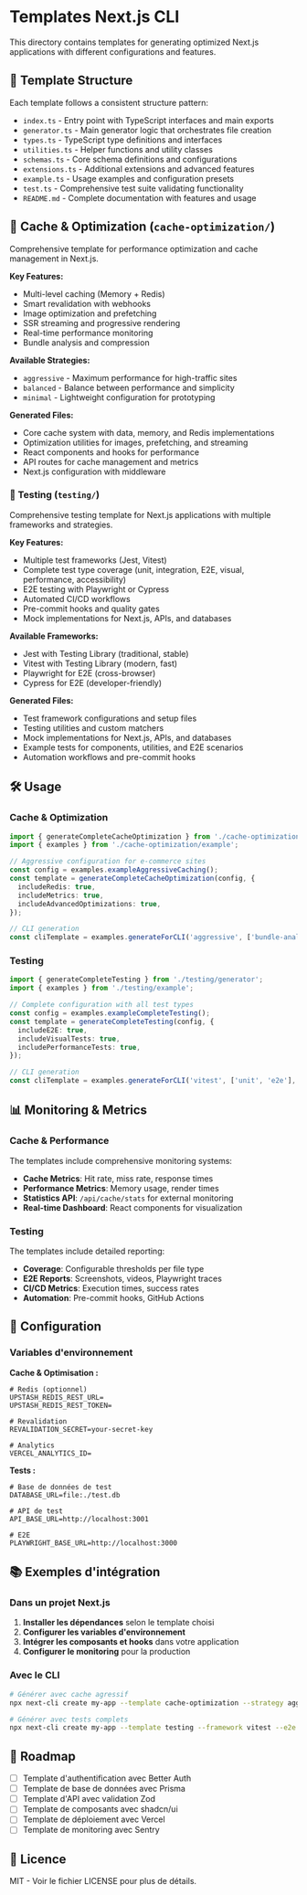 # Templates Next.js CLI

This directory contains templates for generating optimized Next.js applications with different configurations and features.

## 📁 Template Structure

Each template follows a consistent structure pattern:

- `index.ts` - Entry point with TypeScript interfaces and main exports
- `generator.ts` - Main generator logic that orchestrates file creation
- `types.ts` - TypeScript type definitions and interfaces
- `utilities.ts` - Helper functions and utility classes
- `schemas.ts` - Core schema definitions and configurations
- `extensions.ts` - Additional extensions and advanced features
- `example.ts` - Usage examples and configuration presets
- `test.ts` - Comprehensive test suite validating functionality
- `README.md` - Complete documentation with features and usage

## 🚀 Cache & Optimization (`cache-optimization/`)

Comprehensive template for performance optimization and cache management in Next.js.

**Key Features:**
- Multi-level caching (Memory + Redis)
- Smart revalidation with webhooks
- Image optimization and prefetching
- SSR streaming and progressive rendering
- Real-time performance monitoring
- Bundle analysis and compression

**Available Strategies:**
- `aggressive` - Maximum performance for high-traffic sites
- `balanced` - Balance between performance and simplicity
- `minimal` - Lightweight configuration for prototyping

**Generated Files:**
- Core cache system with data, memory, and Redis implementations
- Optimization utilities for images, prefetching, and streaming
- React components and hooks for performance
- API routes for cache management and metrics
- Next.js configuration with middleware

### 🧪 Testing (`testing/`)

Comprehensive testing template for Next.js applications with multiple frameworks and strategies.

**Key Features:**
- Multiple test frameworks (Jest, Vitest)
- Complete test type coverage (unit, integration, E2E, visual, performance, accessibility)
- E2E testing with Playwright or Cypress
- Automated CI/CD workflows
- Pre-commit hooks and quality gates
- Mock implementations for Next.js, APIs, and databases

**Available Frameworks:**
- Jest with Testing Library (traditional, stable)
- Vitest with Testing Library (modern, fast)
- Playwright for E2E (cross-browser)
- Cypress for E2E (developer-friendly)

**Generated Files:**
- Test framework configurations and setup files
- Testing utilities and custom matchers
- Mock implementations for Next.js, APIs, and databases
- Example tests for components, utilities, and E2E scenarios
- Automation workflows and pre-commit hooks

## 🛠 Usage

### Cache & Optimization

```typescript
import { generateCompleteCacheOptimization } from './cache-optimization/generator';
import { examples } from './cache-optimization/example';

// Aggressive configuration for e-commerce sites
const config = examples.exampleAggressiveCaching();
const template = generateCompleteCacheOptimization(config, {
  includeRedis: true,
  includeMetrics: true,
  includeAdvancedOptimizations: true,
});

// CLI generation
const cliTemplate = examples.generateForCLI('aggressive', ['bundle-analyzer'], true);
```

### Testing

```typescript
import { generateCompleteTesting } from './testing/generator';
import { examples } from './testing/example';

// Complete configuration with all test types
const config = examples.exampleCompleteTesting();
const template = generateCompleteTesting(config, {
  includeE2E: true,
  includeVisualTests: true,
  includePerformanceTests: true,
});

// CLI generation
const cliTemplate = examples.generateForCLI('vitest', ['unit', 'e2e'], 'playwright', true);
```

## 📊 Monitoring & Metrics

### Cache & Performance

The templates include comprehensive monitoring systems:

- **Cache Metrics**: Hit rate, miss rate, response times
- **Performance Metrics**: Memory usage, render times
- **Statistics API**: `/api/cache/stats` for external monitoring
- **Real-time Dashboard**: React components for visualization

### Testing

The templates include detailed reporting:

- **Coverage**: Configurable thresholds per file type
- **E2E Reports**: Screenshots, videos, Playwright traces
- **CI/CD Metrics**: Execution times, success rates
- **Automation**: Pre-commit hooks, GitHub Actions

## 🔧 Configuration

### Variables d'environnement

**Cache & Optimisation :**
```env
# Redis (optionnel)
UPSTASH_REDIS_REST_URL=
UPSTASH_REDIS_REST_TOKEN=

# Revalidation
REVALIDATION_SECRET=your-secret-key

# Analytics
VERCEL_ANALYTICS_ID=
```

**Tests :**
```env
# Base de données de test
DATABASE_URL=file:./test.db

# API de test
API_BASE_URL=http://localhost:3001

# E2E
PLAYWRIGHT_BASE_URL=http://localhost:3000
```

## 📚 Exemples d'intégration

### Dans un projet Next.js

1. **Installer les dépendances** selon le template choisi
2. **Configurer les variables d'environnement**
3. **Intégrer les composants et hooks** dans votre application
4. **Configurer le monitoring** pour la production

### Avec le CLI

```bash
# Générer avec cache agressif
npx next-cli create my-app --template cache-optimization --strategy aggressive --redis

# Générer avec tests complets
npx next-cli create my-app --template testing --framework vitest --e2e playwright
```

## 🚀 Roadmap

- [ ] Template d'authentification avec Better Auth
- [ ] Template de base de données avec Prisma
- [ ] Template d'API avec validation Zod
- [ ] Template de composants avec shadcn/ui
- [ ] Template de déploiement avec Vercel
- [ ] Template de monitoring avec Sentry

## 📄 Licence

MIT - Voir le fichier LICENSE pour plus de détails.
